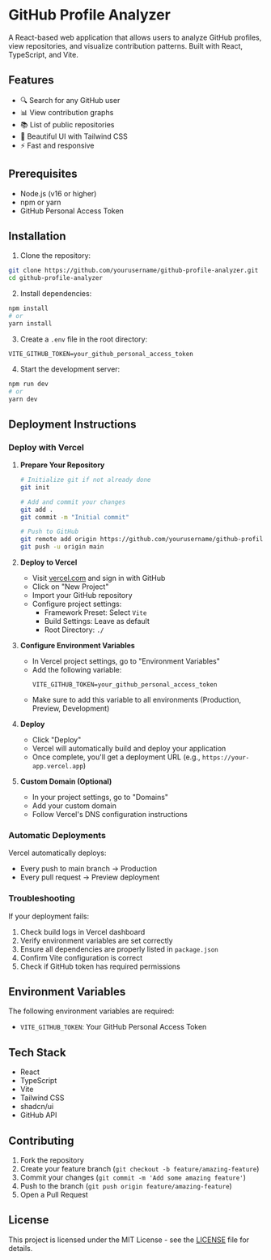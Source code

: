 # GitHub Profile Analyzer

A React-based web application that allows users to analyze GitHub profiles, view repositories, and visualize contribution patterns. Built with React, TypeScript, and Vite.


## Features

- 🔍 Search for any GitHub user
- 📊 View contribution graphs
- 📚 List of public repositories
- 🎨 Beautiful UI with Tailwind CSS
- ⚡ Fast and responsive

## Prerequisites

- Node.js (v16 or higher)
- npm or yarn
- GitHub Personal Access Token

## Installation

1. Clone the repository:
```bash
git clone https://github.com/yourusername/github-profile-analyzer.git
cd github-profile-analyzer
```

2. Install dependencies:
```bash
npm install
# or
yarn install
```

3. Create a `.env` file in the root directory:
```env
VITE_GITHUB_TOKEN=your_github_personal_access_token
```

4. Start the development server:
```bash
npm run dev
# or
yarn dev
```

## Deployment Instructions

### Deploy with Vercel

1. **Prepare Your Repository**
   ```bash
   # Initialize git if not already done
   git init
   
   # Add and commit your changes
   git add .
   git commit -m "Initial commit"
   
   # Push to GitHub
   git remote add origin https://github.com/yourusername/github-profile-analyzer.git
   git push -u origin main
   ```

2. **Deploy to Vercel**
   - Visit [vercel.com](https://vercel.com) and sign in with GitHub
   - Click on "New Project"
   - Import your GitHub repository
   - Configure project settings:
     - Framework Preset: Select `Vite`
     - Build Settings: Leave as default
     - Root Directory: `./`
   
3. **Configure Environment Variables**
   - In Vercel project settings, go to "Environment Variables"
   - Add the following variable:
     ```env
     VITE_GITHUB_TOKEN=your_github_personal_access_token
     ```
   - Make sure to add this variable to all environments (Production, Preview, Development)

4. **Deploy**
   - Click "Deploy"
   - Vercel will automatically build and deploy your application
   - Once complete, you'll get a deployment URL (e.g., `https://your-app.vercel.app`)

5. **Custom Domain (Optional)**
   - In your project settings, go to "Domains"
   - Add your custom domain
   - Follow Vercel's DNS configuration instructions

### Automatic Deployments

Vercel automatically deploys:
- Every push to main branch → Production
- Every pull request → Preview deployment

### Troubleshooting

If your deployment fails:
1. Check build logs in Vercel dashboard
2. Verify environment variables are set correctly
3. Ensure all dependencies are properly listed in `package.json`
4. Confirm Vite configuration is correct
5. Check if GitHub token has required permissions
## Environment Variables

The following environment variables are required:

- `VITE_GITHUB_TOKEN`: Your GitHub Personal Access Token

## Tech Stack

- React
- TypeScript
- Vite
- Tailwind CSS
- shadcn/ui
- GitHub API

## Contributing

1. Fork the repository
2. Create your feature branch (`git checkout -b feature/amazing-feature`)
3. Commit your changes (`git commit -m 'Add some amazing feature'`)
4. Push to the branch (`git push origin feature/amazing-feature`)
5. Open a Pull Request

## License

This project is licensed under the MIT License - see the [LICENSE](LICENSE) file for details.
